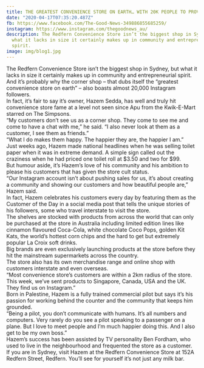 ```yaml
---
title: THE GREATEST CONVENIENCE STORE ON EARTH… WITH 20K PEOPLE TO PROVE IT
date: "2020-04-17T07:35:20.487Z"
fb: https://www.facebook.com/The-Good-News-349886855685259/
instagram: https://www.instagram.com/thegoodnews_au/
description: The Redfern Convenience Store isn’t the biggest shop in Sydney, but
  what it lacks in size it certainly makes up in community and entrepreneurial
  spirit.
image: img/blog1.jpg
---
```

The Redfern Convenience Store isn’t the biggest shop in Sydney, but what it lacks in size it certainly makes up in community and entrepreneurial spirit.\
And it’s probably why the corner shop – that dubs itself the “greatest convenience store on earth” – also boasts almost 20,000 Instagram followers.\
In fact, it’s fair to say it’s owner, Hazem Sedda, has well and truly hit convenience store fame at a level not seen since Apu from the Kwik-E-Mart starred on The Simpsons.\
“My customers don’t see us as a corner shop. They come to see me and come to have a chat with me,” he said. “I also never look at them as a customer, I see them as friends.”\
“What I do makes them happy. The happier they are, the happier I am.”\
Just weeks ago, Hazem made national headlines when he was selling toilet paper when it was in extreme demand. A simple sign called out the craziness when he had priced one toilet roll at $3.50 and two for $99.\
But humour aside, it’s Hazem’s love of his community and his ambition to please his customers that has given the store cult status.\
“Our Instagram account isn’t about pushing sales for us, it’s about creating a community and showing our customers and how beautiful people are,” Hazem said.\
In fact, Hazem celebrates his customers every day by featuring them as the Customer of the Day in a social media post that tells the unique stories of his followers, some who travel interstate to visit the store.\
The shelves are stocked with products from across the world that can only be purchased at the store in Australia including limited edition lines like cinnamon flavoured Coca-Cola, white chocolate Coco Pops, golden Kit Kats, the world’s hottest corn chips and the hard to get but extremely popular La Croix soft drinks.\
Big brands are even exclusively launching products at the store before they hit the mainstream supermarkets across the country.\
The store also has its own merchandise range and online shop with customers interstate and even overseas.\
“Most convenience store’s customers are within a 2km radius of the store. This week, we’ve sent products to Singapore, Canada, USA and the UK. They find us on Instagram.”\
Born in Palestine, Hazem is a fully trained commercial pilot but says it’s his passion for working behind the counter and the community that keeps him grounded.\
“Being a pilot, you don’t communicate with humans. It’s all numbers and computers. Very rarely do you see a pilot speaking to a passenger on a plane. But I love to meet people and I’m much happier doing this. And I also get to be my own boss.”\
Hazem’s success has been assisted by TV personality Ben Fordham, who used to live in the neighbourhood and frequented the store as a customer.\
If you are in Sydney, visit Hazem at the Redfern Convenience Store at 152A Redfern Street, Redfern. You’ll see for yourself it’s not just any milk bar.